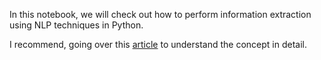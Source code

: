 In this notebook, we will check out how to perform information extraction using NLP techniques in Python.

I recommend, going over this [article](https://www.analyticsvidhya.com/blog/2020/06/nlp-project-information-extraction/) to understand the concept in detail.
